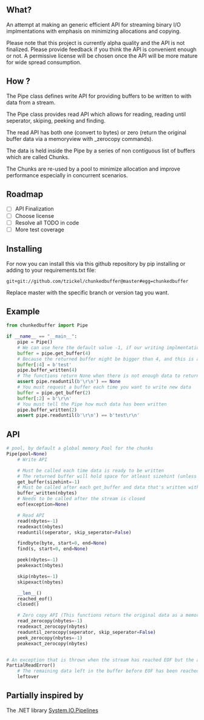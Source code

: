## What?
An attempt at making an generic efficient API for streaming binary I/O implmentations with emphasis on minimizing allocations and copying.

Please note that this project is currently alpha quality and the API is not finalized. Please provide feedback if you think the API is convenient enough or not. A permissive license will be chosen once the API will be more mature for wide spread consumption.

## How ?
The Pipe class defines write API for providing buffers to be written to with data from a stream.

The Pipe class provides read API which allows for reading, reading until seperator, skiping, peeking and finding.

The read API has both one (convert to bytes) or zero (return the original buffer data via a memoryview with _zerocopy commands).

The data is held inside the Pipe by a series of non contiguous list of buffers which are called Chunks.

The Chunks are re-used by a pool to minimize allocation and improve performance especially in concurrent scenarios.

## Roadmap
- [ ] API Finalization
- [ ] Choose license
- [ ] Resolve all TODO in code
- [ ] More test coverage

## Installing
For now you can install this via this github repository by pip installing or adding to your requirements.txt file:

```
git+git://github.com/tzickel/chunkedbuffer@master#egg=chunkedbuffer
```

Replace master with the specific branch or version tag you want.

## Example
```python
from chunkedbuffer import Pipe

if __name__ == "__main__":
    pipe = Pipe()
    # We can use here the default value -1, if our writing implmentation can handle arbitrary sizes (like socket.recv_into can)
    buffer = pipe.get_buffer(4)
    # Because the returned buffer might be bigger than 4, and this is an example code, we need to write it like this
    buffer[:4] = b'test'
    pipe.buffer_written(4)
    # The functions return None when there is not enough data to return
    assert pipe.readuntil(b'\r\n') == None
    # You must request a buffer each time you want to write new data
    buffer = pipe.get_buffer(2)
    buffer[:2] = b'\r\n'
    # You must tell the Pipe how much data has been written
    pipe.buffer_written(2)
    assert pipe.readuntil(b'\r\n') == b'test\r\n'
```

## API
```python
# pool, by default a global memory Pool for the chunks
Pipe(pool=None)
    # Write API

    # Must be called each time data is ready to be written
    # The returned buffer will hold space for atleast sizehint (unless it's -1, which it will have space for atleast 1 byte)
    get_buffer(sizehint=-1)
    # Must be called after each get_buffer and data that's written with the number of bytes written
    buffer_written(nbytes)
    # Needs to be called after the stream is closed
    eof(exception=None)

    # Read API
    read(nbytes=-1)
    readexact(nbytes)
    readuntil(seperator, skip_seperator=False)

    findbyte(byte, start=0, end=None)
    find(s, start=0, end=None)

    peek(nbytes=-1)
    peakexact(nbytes)

    skip(nbytes=-1)
    skipexact(nbytes)

    __len__()
    reached_eof()
    closed()

    # Zero copy API (This functions return the original data as a memoryview via an generator)
    read_zerocopy(nbytes=-1)
    readexact_zerocopy(nbytes)
    readuntil_zerocopy(seperator, skip_seperator=False)
    peek_zerocopy(nbytes=-1)
    peakexact_zerocopy(nbytes)


# An exception that is thrown when the stream has reached EOF but the ammount of data requested is bigger than present in the buffer
PartialReadError()
    # The remaining data left in the buffer before EOF has been reached
    leftover
```

## Partially inspired by
The .NET library [System.IO.Pipelines](https://docs.microsoft.com/en-us/dotnet/standard/io/pipelines)
